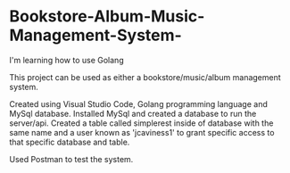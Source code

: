 # Bookstore-Album-Music-Management-System-
I'm learning how to use Golang



This project can be used as either a bookstore/music/album management system. 

Created using Visual Studio Code, Golang programming language and MySql database. 
Installed MySql and created a database to run the server/api.
Created a table called simplerest inside of database with the same name and a user known as 'jcaviness1' to grant specific access to that specific database and table. 

Used Postman to test the system. 


